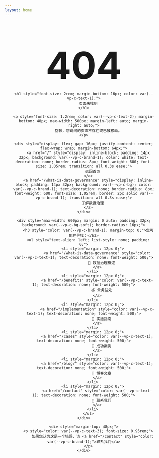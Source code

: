 ```yaml
---
layout: home
---
```


<div style="text-align: center; padding: 80px 24px;">
    <div style="font-size: 120px; font-weight: 700; color: var(--vp-c-brand-1); line-height: 1; margin-bottom: 24px;">
        404
    </div>
    
    <h1 style="font-size: 2rem; margin-bottom: 16px; color: var(--vp-c-text-1);">
        页面未找到
    </h1>
    
    <p style="font-size: 1.2rem; color: var(--vp-c-text-2); margin-bottom: 48px; max-width: 500px; margin-left: auto; margin-right: auto;">
        抱歉，您访问的页面不存在或已被移动。
    </p>
    
    <div style="display: flex; gap: 16px; justify-content: center; flex-wrap: wrap; margin-bottom: 64px;">
        <a href="/" style="display: inline-block; padding: 14px 32px; background: var(--vp-c-brand-1); color: white; text-decoration: none; border-radius: 8px; font-weight: 600; font-size: 1.05rem; transition: all 0.3s ease;">
            返回首页
        </a>
        <a href="/what-is-data-governance" style="display: inline-block; padding: 14px 32px; background: var(--vp-c-bg); color: var(--vp-c-brand-1); text-decoration: none; border-radius: 8px; font-weight: 600; font-size: 1.05rem; border: 2px solid var(--vp-c-brand-1); transition: all 0.3s ease;">
            了解数据治理
        </a>
    </div>
    
    <div style="max-width: 600px; margin: 0 auto; padding: 32px; background: var(--vp-c-bg-soft); border-radius: 16px;">
        <h3 style="color: var(--vp-c-brand-1); margin-top: 0;">您可能在寻找：</h3>
        <ul style="text-align: left; list-style: none; padding: 0;">
            <li style="margin: 12px 0;">
                <a href="/what-is-data-governance" style="color: var(--vp-c-text-1); text-decoration: none; font-weight: 500;">
                    📖 数据治理概述
                </a>
            </li>
            <li style="margin: 12px 0;">
                <a href="/benefits" style="color: var(--vp-c-text-1); text-decoration: none; font-weight: 500;">
                    💰 业务益处
                </a>
            </li>
            <li style="margin: 12px 0;">
                <a href="/implementation" style="color: var(--vp-c-text-1); text-decoration: none; font-weight: 500;">
                    🚀 实施指南
                </a>
            </li>
            <li style="margin: 12px 0;">
                <a href="/cases" style="color: var(--vp-c-text-1); text-decoration: none; font-weight: 500;">
                    💼 成功案例
                </a>
            </li>
            <li style="margin: 12px 0;">
                <a href="/blog/" style="color: var(--vp-c-text-1); text-decoration: none; font-weight: 500;">
                    📝 博客文章
                </a>
            </li>
            <li style="margin: 12px 0;">
                <a href="/contact" style="color: var(--vp-c-text-1); text-decoration: none; font-weight: 500;">
                    💬 联系我们
                </a>
            </li>
        </ul>
    </div>
    
    <div style="margin-top: 48px;">
        <p style="color: var(--vp-c-text-3); font-size: 0.95rem;">
            如果您认为这是一个错误，请 <a href="/contact" style="color: var(--vp-c-brand-1);">联系我们</a>
        </p>
    </div>
</div>

<style>
a:hover {
    opacity: 0.8;
}
</style>

